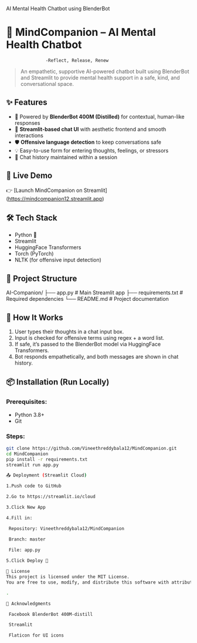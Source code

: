 
AI Mental Health Chatbot using BlenderBot
# 🤖 MindCompanion – AI Mental Health Chatbot
                   -Reflect, Release, Renew
          
> An empathetic, supportive AI-powered chatbot built using BlenderBot and Streamlit to provide mental health support in a safe, kind, and conversational space.


## ✨ Features

- 🤖 Powered by **BlenderBot 400M (Distilled)** for contextual, human-like responses
- 💬 **Streamlit-based chat UI** with aesthetic frontend and smooth interactions
- 🛡 **Offensive language detection** to keep conversations safe
- 💡 Easy-to-use form for entering thoughts, feelings, or stressors
- 📜 Chat history maintained within a session


## 🚀 Live Demo

👉 [Launch MindCompanion on Streamlit] (https://mindcompanion12.streamlit.app)  


## 🛠 Tech Stack

- Python 🐍
- Streamlit
- HuggingFace Transformers
- Torch (PyTorch)
- NLTK (for offensive input detection)
  

## 📁 Project Structure
AI-Companion/
├── app.py # Main Streamlit app
├── requirements.txt # Required dependencies
└── README.md # Project documentation


## 🧠 How It Works

1. User types their thoughts in a chat input box.
2. Input is checked for offensive terms using regex + a word list.
3. If safe, it’s passed to the BlenderBot model via HuggingFace Transformers.
4. Bot responds empathetically, and both messages are shown in chat history.


## 📦 Installation (Run Locally)

### Prerequisites:

- Python 3.8+
- Git

### Steps:

```bash
git clone https://github.com/Vineethreddybala12/MindCompanion.git
cd MindCompanion
pip install -r requirements.txt
streamlit run app.py

📤 Deployment (Streamlit Cloud)

1.Push code to GitHub

2.Go to https://streamlit.io/cloud

3.Click New App

4.Fill in:

 Repository: Vineethreddybala12/MindCompanion

 Branch: master

 File: app.py
 
5.Click Deploy 🚀

📜 License
This project is licensed under the MIT License.
You are free to use, modify, and distribute this software with attribution.

.

🙌 Acknowledgments

 Facebook BlenderBot 400M-distill

 Streamlit

 Flaticon for UI icons


